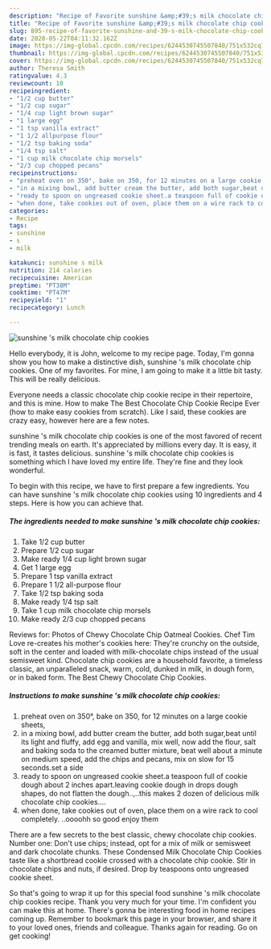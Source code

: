 ```yaml
---
description: "Recipe of Favorite sunshine &amp;#39;s milk chocolate chip cookies"
title: "Recipe of Favorite sunshine &amp;#39;s milk chocolate chip cookies"
slug: 895-recipe-of-favorite-sunshine-and-39-s-milk-chocolate-chip-cookies
date: 2020-05-22T04:11:32.162Z
image: https://img-global.cpcdn.com/recipes/6244530745507840/751x532cq70/sunshine-s-milk-chocolate-chip-cookies-recipe-main-photo.jpg
thumbnail: https://img-global.cpcdn.com/recipes/6244530745507840/751x532cq70/sunshine-s-milk-chocolate-chip-cookies-recipe-main-photo.jpg
cover: https://img-global.cpcdn.com/recipes/6244530745507840/751x532cq70/sunshine-s-milk-chocolate-chip-cookies-recipe-main-photo.jpg
author: Theresa Smith
ratingvalue: 4.3
reviewcount: 10
recipeingredient:
- "1/2 cup butter"
- "1/2 cup sugar"
- "1/4 cup light brown sugar"
- "1 large egg"
- "1 tsp vanilla extract"
- "1 1/2 allpurpose flour"
- "1/2 tsp baking soda"
- "1/4 tsp salt"
- "1 cup milk chocolate chip morsels"
- "2/3 cup chopped pecans"
recipeinstructions:
- "preheat oven on 350°, bake on 350, for 12 minutes on a large cookie sheets,"
- "in a mixing bowl, add butter cream the butter, add both sugar,beat until its light and fluffy, add egg and vanilla, mix well, now add the flour, salt and baking soda to the creamed butter mixture,  beat well about a minute on medium speed, add the chips and pecans, mix on slow for 15 seconds.set a side"
- "ready to spoon on ungreased cookie sheet.a teaspoon full of cookie dough about 2 inches apart.leaving cookie dough in drops dough shapes, do not flatten the dough..,..this makes 2 dozen of delicious milk  chocolate chip cookies...."
- "when done, take cookies out of oven, place them on a wire rack to cool completely. ..oooohh so good enjoy them"
categories:
- Recipe
tags:
- sunshine
- s
- milk

katakunci: sunshine s milk 
nutrition: 214 calories
recipecuisine: American
preptime: "PT38M"
cooktime: "PT47M"
recipeyield: "1"
recipecategory: Lunch

---
```



![sunshine &#39;s milk chocolate chip cookies](https://img-global.cpcdn.com/recipes/6244530745507840/751x532cq70/sunshine-s-milk-chocolate-chip-cookies-recipe-main-photo.jpg)

Hello everybody, it is John, welcome to my recipe page. Today, I'm gonna show you how to make a distinctive dish, sunshine &#39;s milk chocolate chip cookies. One of my favorites. For mine, I am going to make it a little bit tasty. This will be really delicious.

Everyone needs a classic chocolate chip cookie recipe in their repertoire, and this is mine. How to make The Best Chocolate Chip Cookie Recipe Ever (how to make easy cookies from scratch). Like I said, these cookies are crazy easy, however here are a few notes.

sunshine &#39;s milk chocolate chip cookies is one of the most favored of recent trending meals on earth. It's appreciated by millions every day. It is easy, it is fast, it tastes delicious. sunshine &#39;s milk chocolate chip cookies is something which I have loved my entire life. They're fine and they look wonderful.


To begin with this recipe, we have to first prepare a few ingredients. You can have sunshine &#39;s milk chocolate chip cookies using 10 ingredients and 4 steps. Here is how you can achieve that.

<!--inarticleads1-->

##### The ingredients needed to make sunshine &#39;s milk chocolate chip cookies:

1. Take 1/2 cup butter
1. Prepare 1/2 cup sugar
1. Make ready 1/4 cup light brown sugar
1. Get 1 large egg
1. Prepare 1 tsp vanilla extract
1. Prepare 1 1/2 all-purpose flour
1. Take 1/2 tsp baking soda
1. Make ready 1/4 tsp salt
1. Take 1 cup milk chocolate chip morsels
1. Make ready 2/3 cup chopped pecans


Reviews for: Photos of Chewy Chocolate Chip Oatmeal Cookies. Chef Tim Love re-creates his mother&#39;s cookies here: They&#39;re crunchy on the outside, soft in the center and loaded with milk-chocolate chips instead of the usual semisweet kind. Chocolate chip cookies are a household favorite, a timeless classic, an unparalleled snack, warm, cold, dunked in milk, in dough form, or in baked form. The Best Chewy Chocolate Chip Cookies. 

<!--inarticleads2-->

##### Instructions to make sunshine &#39;s milk chocolate chip cookies:

1. preheat oven on 350°, bake on 350, for 12 minutes on a large cookie sheets,
1. in a mixing bowl, add butter cream the butter, add both sugar,beat until its light and fluffy, add egg and vanilla, mix well, now add the flour, salt and baking soda to the creamed butter mixture,  beat well about a minute on medium speed, add the chips and pecans, mix on slow for 15 seconds.set a side
1. ready to spoon on ungreased cookie sheet.a teaspoon full of cookie dough about 2 inches apart.leaving cookie dough in drops dough shapes, do not flatten the dough..,..this makes 2 dozen of delicious milk  chocolate chip cookies....
1. when done, take cookies out of oven, place them on a wire rack to cool completely. ..oooohh so good enjoy them


There are a few secrets to the best classic, chewy chocolate chip cookies. Number one: Don&#39;t use chips; instead, opt for a mix of milk or semisweet and dark chocolate chunks. These Condensed Milk Chocolate Chip Cookies taste like a shortbread cookie crossed with a chocolate chip cookie. Stir in chocolate chips and nuts, if desired. Drop by teaspoons onto ungreased cookie sheet. 

So that's going to wrap it up for this special food sunshine &#39;s milk chocolate chip cookies recipe. Thank you very much for your time. I'm confident you can make this at home. There's gonna be interesting food in home recipes coming up. Remember to bookmark this page in your browser, and share it to your loved ones, friends and colleague. Thanks again for reading. Go on get cooking!
